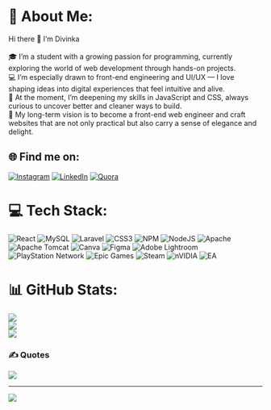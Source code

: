 # 💫 About Me:
Hi there 👋 I’m Divinka<br><br>🎓 I’m a student with a growing passion for programming, currently exploring the world of web development through hands-on projects.<br>💻 I’m especially drawn to front-end engineering and UI/UX — I love shaping ideas into digital experiences that feel intuitive and alive.<br>🌱 At the moment, I’m deepening my skills in JavaScript and CSS, always curious to uncover better and cleaner ways to build.<br>🚀 My long-term vision is to become a front-end web engineer and craft websites that are not only practical but also carry a sense of elegance and delight.


## 🌐 Find me on:
[![Instagram](https://img.shields.io/badge/Instagram-%23E4405F.svg?logo=Instagram&logoColor=white)](https://instagram.com/divinkaa__) [![LinkedIn](https://img.shields.io/badge/LinkedIn-%230077B5.svg?logo=linkedin&logoColor=white)](https://www.linkedin.com/in/divinka-azani-3a64b2354/) [![Quora](https://img.shields.io/badge/Quora-%23B92B27.svg?logo=Quora&logoColor=white)](https://quora.com/profile/Divinkaazani) 

# 💻 Tech Stack:
![React](https://img.shields.io/badge/react-%2320232a.svg?style=flat&logo=react&logoColor=%2361DAFB) ![MySQL](https://img.shields.io/badge/mysql-4479A1.svg?style=flat&logo=mysql&logoColor=white) ![Laravel](https://img.shields.io/badge/laravel-%23FF2D20.svg?style=flat&logo=laravel&logoColor=white) ![CSS3](https://img.shields.io/badge/css3-%231572B6.svg?style=flat&logo=css3&logoColor=white) ![NPM](https://img.shields.io/badge/NPM-%23CB3837.svg?style=flat&logo=npm&logoColor=white) ![NodeJS](https://img.shields.io/badge/node.js-6DA55F?style=flat&logo=node.js&logoColor=white) ![Apache](https://img.shields.io/badge/apache-%23D42029.svg?style=flat&logo=apache&logoColor=white) ![Apache Tomcat](https://img.shields.io/badge/apache%20tomcat-%23F8DC75.svg?style=flat&logo=apache-tomcat&logoColor=black) ![Canva](https://img.shields.io/badge/Canva-%2300C4CC.svg?style=flat&logo=Canva&logoColor=white) ![Figma](https://img.shields.io/badge/figma-%23F24E1E.svg?style=flat&logo=figma&logoColor=white) ![Adobe Lightroom](https://img.shields.io/badge/Adobe%20Lightroom-31A8FF.svg?style=flat&logo=Adobe%20Lightroom&logoColor=white) ![PlayStation Network](https://img.shields.io/badge/PSN-%230070D1.svg?style=flat&logo=Playstation&logoColor=white) ![Epic Games](https://img.shields.io/badge/epicgames-%23313131.svg?style=flat&logo=epicgames&logoColor=white) ![Steam](https://img.shields.io/badge/steam-%23000000.svg?style=flat&logo=steam&logoColor=white) ![nVIDIA](https://img.shields.io/badge/nVIDIA-%2376B900.svg?style=flat&logo=nVIDIA&logoColor=white) ![EA](https://img.shields.io/badge/ea-%23000000.svg?style=flat&logo=ea&logoColor=white)
# 📊 GitHub Stats:
![](https://github-readme-stats.vercel.app/api?username=heydivinka&theme=apprentice&hide_border=false&include_all_commits=true&count_private=true)<br/>
![](https://nirzak-streak-stats.vercel.app/?user=heydivinka&theme=apprentice&hide_border=false)<br/>
![](https://github-readme-stats.vercel.app/api/top-langs/?username=heydivinka&theme=apprentice&hide_border=false&include_all_commits=true&count_private=true&layout=compact)

### ✍️ Quotes
![](https://quotes-github-readme.vercel.app/api?type=vetical&theme=light)

---
[![](https://visitcount.itsvg.in/api?id=heydivinka&icon=1&color=5)](https://visitcount.itsvg.in)

<!-- Proudly created with GPRM ( https://gprm.itsvg.in ) -->
